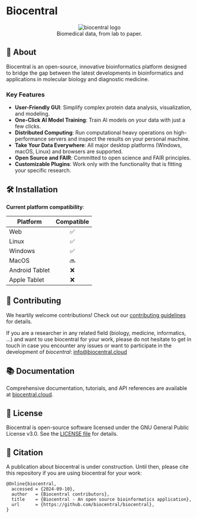 # Biocentral

<p align="center">
  <img alt="biocentral logo" src="assets/biocentral_logo/biocentral_logo.png" />
<br />
Biomedical data, from lab to paper.
</p>

## 🧬 About

Biocentral is an open-source, innovative bioinformatics platform designed to bridge the gap between the
latest developments in bioinformatics and applications in molecular biology and diagnostic medicine.

### Key Features

- **User-Friendly GUI**: Simplify complex protein data analysis, visualization, and modeling.
- **One-Click AI Model Training**: Train AI models on your data with just a few clicks.
- **Distributed Computing**: Run computational heavy operations on high-performance servers and
  inspect the results on your personal machine.
- **Take Your Data Everywhere**: All major desktop platforms (Windows, macOS, Linux) and browsers are supported.
- **Open Source and FAIR**: Committed to open science and FAIR principles.
- **Customizable Plugins**: Work only with the functionality that is fitting your specific research.

## 🛠️ Installation

**Current platform compatibility**:

| Platform       | Compatible | 
|----------------|:----------:|
| Web            |     ✅      | 
| Linux          |     ✅      | 
| Windows        |     ✅      | 
| MacOS          |     🔜     | 
| Android Tablet |     ❌      |
| Apple Tablet   |     ❌      |

## 🤝 Contributing

We heartily welcome contributions! Check out our [contributing guidelines](Contributing.md) for details.

If you are a researcher in any related field (biology, medicine, informatics, ...) and want to use biocentral
for your work, please do not hesitate to get in touch in case you encounter any issues or want to participate in the
development of *biocentral*: [info@biocentral.cloud](mailto:info@biocentral.cloud)

## 📚 Documentation

Comprehensive documentation, tutorials, and API references are
available at [biocentral.cloud](https://biocentral.cloud).

## 📄 License

Biocentral is open-source software licensed under the GNU General Public License v3.0. See the [LICENSE file](LICENSE)
for details.

## 📜 Citation

A publication about biocentral is under construction. Until then, please cite this repository if you are using 
biocentral for your work:

```text
@Online{biocentral,
  accessed = {2024-09-10},
  author   = {Biocentral contributors},
  title    = {Biocentral - An open source bioinformatics application},
  url      = {https://github.com/biocentral/biocentral},
}
```
